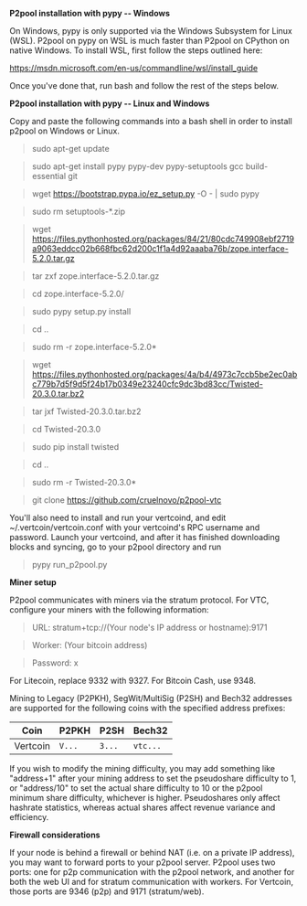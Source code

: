 **P2pool installation with pypy -- Windows**


On Windows, pypy is only supported via the Windows Subsystem for Linux (WSL). P2pool on pypy on WSL is much faster than P2pool on
CPython on native Windows. To install WSL, first follow the steps outlined here:


https://msdn.microsoft.com/en-us/commandline/wsl/install_guide


Once you've done that, run bash and follow the rest of the steps below.


**P2pool installation with pypy -- Linux and Windows**


Copy and paste the following commands into a bash shell in order to install p2pool on Windows or Linux.

>sudo apt-get update

>sudo apt-get install pypy pypy-dev pypy-setuptools gcc build-essential git


>wget https://bootstrap.pypa.io/ez_setup.py -O - | sudo pypy

>sudo rm setuptools-*.zip


>wget https://files.pythonhosted.org/packages/84/21/80cdc749908ebf2719a9063eddcc02b668fbc62d200c1f1a4d92aaaba76b/zope.interface-5.2.0.tar.gz

>tar zxf zope.interface-5.2.0.tar.gz

>cd zope.interface-5.2.0/

>sudo pypy setup.py install

>cd ..

>sudo rm -r zope.interface-5.2.0*


>wget https://files.pythonhosted.org/packages/4a/b4/4973c7ccb5be2ec0abc779b7d5f9d5f24b17b0349e23240cfc9dc3bd83cc/Twisted-20.3.0.tar.bz2

>tar jxf Twisted-20.3.0.tar.bz2

>cd Twisted-20.3.0

>sudo pip install twisted

>cd ..

>sudo rm -r Twisted-20.3.0*


>git clone https://github.com/cruelnovo/p2pool-vtc


You'll also need to install and run your vertcoind, and edit ~/.vertcoin/vertcoin.conf with your vertcoind's RPC username and password. Launch your vertcoind, and after it has finished downloading blocks and syncing, go to your p2pool directory and run


>pypy run_p2pool.py


**Miner setup**


P2pool communicates with miners via the stratum protocol. For VTC, configure your miners with the following information:


>URL: stratum+tcp://(Your node's IP address or hostname):9171

>Worker: (Your bitcoin address)

>Password: x


For Litecoin, replace 9332 with 9327. For Bitcoin Cash, use 9348.


Mining to Legacy (P2PKH), SegWit/MultiSig (P2SH) and Bech32 addresses are supported for the following coins with the specified address prefixes:

|Coin		|P2PKH	|P2SH	|Bech32				|
|---------------|-------|-------|-------------------------------|
|Vertcoin	|`V...`	|`3...`	|`vtc...`			|


If you wish to modify the mining difficulty, you may add something like "address+1" after your mining address to set the pseudoshare difficulty to 1, or "address/10" to set the actual share difficulty to 10 or the p2pool minimum share difficulty, whichever is higher. Pseudoshares only affect hashrate statistics, whereas actual shares affect revenue variance and efficiency.


**Firewall considerations**


If your node is behind a firewall or behind NAT (i.e. on a private IP address), you may want to forward ports to your p2pool server. P2pool uses two ports: one for p2p communication with the p2pool network, and another for both the web UI and for stratum communication with workers. For Vertcoin, those ports are 9346 (p2p) and 9171 (stratum/web). 
